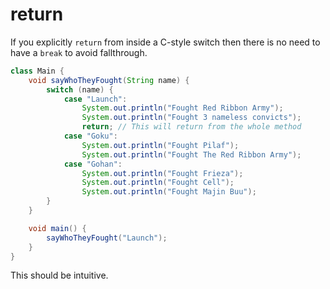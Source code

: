 # return

If you explicitly `return` from inside a C-style switch then there is no need to have a `break`
to avoid fallthrough.

```java
class Main {
    void sayWhoTheyFought(String name) {
        switch (name) {
            case "Launch":
                System.out.println("Fought Red Ribbon Army");
                System.out.println("Fought 3 nameless convicts");
                return; // This will return from the whole method
            case "Goku":
                System.out.println("Fought Pilaf");
                System.out.println("Fought The Red Ribbon Army");
            case "Gohan":
                System.out.println("Fought Frieza");
                System.out.println("Fought Cell");
                System.out.println("Fought Majin Buu");
        }
    }

    void main() {
        sayWhoTheyFought("Launch");
    }
}
```

This should be intuitive.
